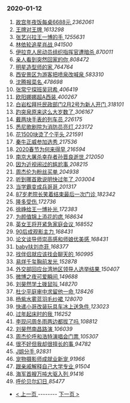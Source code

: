 ### 2020-01-12 
1. [ 故宫年夜饭每桌6688元 ](https://s.weibo.com/weibo?q=%23%E6%95%85%E5%AE%AB%E5%B9%B4%E5%A4%9C%E9%A5%AD%E6%AF%8F%E6%A1%8C6688%E5%85%83%23&Refer=top) *2362061*
1. [ 王牌对王牌 ](https://s.weibo.com/weibo?q=%E7%8E%8B%E7%89%8C%E5%AF%B9%E7%8E%8B%E7%89%8C&Refer=top) *1613298*
1. [ 张艺兴拉王一博的手 ](https://s.weibo.com/weibo?q=%23%E5%BC%A0%E8%89%BA%E5%85%B4%E6%8B%89%E7%8E%8B%E4%B8%80%E5%8D%9A%E7%9A%84%E6%89%8B%23&Refer=top) *1255631*
1. [ 林依轮追星肖战 ](https://s.weibo.com/weibo?q=%23%E6%9E%97%E4%BE%9D%E8%BD%AE%E8%BF%BD%E6%98%9F%E8%82%96%E6%88%98%23&Refer=top) *941500*
1. [ 伊拉克人民动员组织指挥官遭暗杀 ](https://s.weibo.com/weibo?q=%23%E4%BC%8A%E6%8B%89%E5%85%8B%E4%BA%BA%E6%B0%91%E5%8A%A8%E5%91%98%E7%BB%84%E7%BB%87%E6%8C%87%E6%8C%A5%E5%AE%98%E9%81%AD%E6%9A%97%E6%9D%80%23&Refer=top) *870011*
1. [ 亲人看到突然回家的你 ](https://s.weibo.com/weibo?q=%23%E4%BA%B2%E4%BA%BA%E7%9C%8B%E5%88%B0%E7%AA%81%E7%84%B6%E5%9B%9E%E5%AE%B6%E7%9A%84%E4%BD%A0%23&Refer=top) *808472*
1. [ 明星造型师的家 ](https://s.weibo.com/weibo?q=%23%E6%98%8E%E6%98%9F%E9%80%A0%E5%9E%8B%E5%B8%88%E7%9A%84%E5%AE%B6%23&Refer=top) *764764*
1. [ 西安景区为游客把喷泉改喊泉 ](https://s.weibo.com/weibo?q=%23%E8%A5%BF%E5%AE%89%E6%99%AF%E5%8C%BA%E4%B8%BA%E6%B8%B8%E5%AE%A2%E6%8A%8A%E5%96%B7%E6%B3%89%E6%94%B9%E5%96%8A%E6%B3%89%23&Refer=top) *583310*
1. [ 沈腾报菜名 ](https://s.weibo.com/weibo?q=%23%E6%B2%88%E8%85%BE%E6%8A%A5%E8%8F%9C%E5%90%8D%23&Refer=top) *478698*
1. [ 张常宁探班吴冠希 ](https://s.weibo.com/weibo?q=%E5%BC%A0%E5%B8%B8%E5%AE%81%E6%8E%A2%E7%8F%AD%E5%90%B4%E5%86%A0%E5%B8%8C&Refer=top) *406419*
1. [ 欧阳娜娜超A西装 ](https://s.weibo.com/weibo?q=%23%E6%AC%A7%E9%98%B3%E5%A8%9C%E5%A8%9C%E8%B6%85A%E8%A5%BF%E8%A3%85%23&Refer=top) *400267*
1. [ 白岩松拜托民政部门2月2号为新人开门 ](https://s.weibo.com/weibo?q=%23%E7%99%BD%E5%B2%A9%E6%9D%BE%E6%8B%9C%E6%89%98%E6%B0%91%E6%94%BF%E9%83%A8%E9%97%A82%E6%9C%882%E5%8F%B7%E4%B8%BA%E6%96%B0%E4%BA%BA%E5%BC%80%E9%97%A8%23&Refer=top) *318101*
1. [ 趵突泉原来这么大岁数了 ](https://s.weibo.com/weibo?q=%23%E8%B6%B5%E7%AA%81%E6%B3%89%E5%8E%9F%E6%9D%A5%E8%BF%99%E4%B9%88%E5%A4%A7%E5%B2%81%E6%95%B0%E4%BA%86%23&Refer=top) *306167*
1. [ 戴两块手表的列车员 ](https://s.weibo.com/weibo?q=%23%E6%88%B4%E4%B8%A4%E5%9D%97%E6%89%8B%E8%A1%A8%E7%9A%84%E5%88%97%E8%BD%A6%E5%91%98%23&Refer=top) *226175*
1. [ 悉尼歌剧院为消防员亮灯 ](https://s.weibo.com/weibo?q=%23%E6%82%89%E5%B0%BC%E6%AD%8C%E5%89%A7%E9%99%A2%E4%B8%BA%E6%B6%88%E9%98%B2%E5%91%98%E4%BA%AE%E7%81%AF%23&Refer=top) *223172*
1. [ 花1500块烫了个平头 ](https://s.weibo.com/weibo?q=%E8%8A%B11500%E5%9D%97%E7%83%AB%E4%BA%86%E4%B8%AA%E5%B9%B3%E5%A4%B4&Refer=top) *221591*
1. [ 秦牛正威参加选秀 ](https://s.weibo.com/weibo?q=%23%E7%A7%A6%E7%89%9B%E6%AD%A3%E5%A8%81%E5%8F%82%E5%8A%A0%E9%80%89%E7%A7%80%23&Refer=top) *217536*
1. [ 2020春节为何来得早 ](https://s.weibo.com/weibo?q=%232020%E6%98%A5%E8%8A%82%E4%B8%BA%E4%BD%95%E6%9D%A5%E5%BE%97%E6%97%A9%23&Refer=top) *216594*
1. [ 南京大屠杀幸存者孙晋良逝世 ](https://s.weibo.com/weibo?q=%23%E5%8D%97%E4%BA%AC%E5%A4%A7%E5%B1%A0%E6%9D%80%E5%B9%B8%E5%AD%98%E8%80%85%E5%AD%99%E6%99%8B%E8%89%AF%E9%80%9D%E4%B8%96%23&Refer=top) *212050*
1. [ 因为近视闹过的尴尬事 ](https://s.weibo.com/weibo?q=%23%E5%9B%A0%E4%B8%BA%E8%BF%91%E8%A7%86%E9%97%B9%E8%BF%87%E7%9A%84%E5%B0%B4%E5%B0%AC%E4%BA%8B%23&Refer=top) *208215*
1. [ 周杰伦为粉丝买单 ](https://s.weibo.com/weibo?q=%23%E5%91%A8%E6%9D%B0%E4%BC%A6%E4%B8%BA%E7%B2%89%E4%B8%9D%E4%B9%B0%E5%8D%95%23&Refer=top) *204938*
1. [ 听到哪首歌说明快过年了 ](https://s.weibo.com/weibo?q=%23%E5%90%AC%E5%88%B0%E5%93%AA%E9%A6%96%E6%AD%8C%E8%AF%B4%E6%98%8E%E5%BF%AB%E8%BF%87%E5%B9%B4%E4%BA%86%23&Refer=top) *203004*
1. [ 当学霸变成兵哥哥 ](https://s.weibo.com/weibo?q=%23%E5%BD%93%E5%AD%A6%E9%9C%B8%E5%8F%98%E6%88%90%E5%85%B5%E5%93%A5%E5%93%A5%23&Refer=top) *201317*
1. [ 87岁老院长笑着结束最后一次门诊 ](https://s.weibo.com/weibo?q=%2387%E5%B2%81%E8%80%81%E9%99%A2%E9%95%BF%E7%AC%91%E7%9D%80%E7%BB%93%E6%9D%9F%E6%9C%80%E5%90%8E%E4%B8%80%E6%AC%A1%E9%97%A8%E8%AF%8A%23&Refer=top) *182342*
1. [ 隆多受伤 ](https://s.weibo.com/weibo?q=%23%E9%9A%86%E5%A4%9A%E5%8F%97%E4%BC%A4%23&Refer=top) *172736*
1. [ 徐峥给王一博补光 ](https://s.weibo.com/weibo?q=%23%E5%BE%90%E5%B3%A5%E7%BB%99%E7%8E%8B%E4%B8%80%E5%8D%9A%E8%A1%A5%E5%85%89%23&Refer=top) *172383*
1. [ 为颜值锦上添花的痣 ](https://s.weibo.com/weibo?q=%23%E4%B8%BA%E9%A2%9C%E5%80%BC%E9%94%A6%E4%B8%8A%E6%B7%BB%E8%8A%B1%E7%9A%84%E7%97%A3%23&Refer=top) *168634*
1. [ 英女王将开紧急家庭会议 ](https://s.weibo.com/weibo?q=%23%E8%8B%B1%E5%A5%B3%E7%8E%8B%E5%B0%86%E5%BC%80%E7%B4%A7%E6%80%A5%E5%AE%B6%E5%BA%AD%E4%BC%9A%E8%AE%AE%23&Refer=top) *168552*
1. [ 90后成观影主力 ](https://s.weibo.com/weibo?q=%2390%E5%90%8E%E6%88%90%E8%A7%82%E5%BD%B1%E4%B8%BB%E5%8A%9B%23&Refer=top) *168431*
1. [ 论文谈导师崇高感和师娘优美感 ](https://s.weibo.com/weibo?q=%23%E8%AE%BA%E6%96%87%E8%B0%88%E5%AF%BC%E5%B8%88%E5%B4%87%E9%AB%98%E6%84%9F%E5%92%8C%E5%B8%88%E5%A8%98%E4%BC%98%E7%BE%8E%E6%84%9F%23&Refer=top) *168431*
1. [ baby扶刘亦菲 ](https://s.weibo.com/weibo?q=%23baby%E6%89%B6%E5%88%98%E4%BA%A6%E8%8F%B2%23&Refer=top) *168377*
1. [ 找伴侣就应该找会聊天的 ](https://s.weibo.com/weibo?q=%23%E6%89%BE%E4%BC%B4%E4%BE%A3%E5%B0%B1%E5%BA%94%E8%AF%A5%E6%89%BE%E4%BC%9A%E8%81%8A%E5%A4%A9%E7%9A%84%23&Refer=top) *160995*
1. [ 易烊千玺胸前发光 ](https://s.weibo.com/weibo?q=%23%E6%98%93%E7%83%8A%E5%8D%83%E7%8E%BA%E8%83%B8%E5%89%8D%E5%8F%91%E5%85%89%23&Refer=top) *152878*
1. [ 外交部回应台湾地区领导人选举结果 ](https://s.weibo.com/weibo?q=%E5%A4%96%E4%BA%A4%E9%83%A8%E5%9B%9E%E5%BA%94%E5%8F%B0%E6%B9%BE%E5%9C%B0%E5%8C%BA%E9%A2%86%E5%AF%BC%E4%BA%BA%E9%80%89%E4%B8%BE%E7%BB%93%E6%9E%9C&Refer=top) *150407*
1. [ 微博之夜可爱瞬间 ](https://s.weibo.com/weibo?q=%23%E5%BE%AE%E5%8D%9A%E4%B9%8B%E5%A4%9C%E5%8F%AF%E7%88%B1%E7%9E%AC%E9%97%B4%23&Refer=top) *149688*
1. [ 刘昊然学土拨鼠叫 ](https://s.weibo.com/weibo?q=%23%E5%88%98%E6%98%8A%E7%84%B6%E5%AD%A6%E5%9C%9F%E6%8B%A8%E9%BC%A0%E5%8F%AB%23&Refer=top) *148270*
1. [ 杜少平庭审中求留他一命 ](https://s.weibo.com/weibo?q=%23%E6%9D%9C%E5%B0%91%E5%B9%B3%E5%BA%AD%E5%AE%A1%E4%B8%AD%E6%B1%82%E7%95%99%E4%BB%96%E4%B8%80%E5%91%BD%23&Refer=top) *128426*
1. [ 杨紫水雾蓝羽毛纱裙 ](https://s.weibo.com/weibo?q=%23%E6%9D%A8%E7%B4%AB%E6%B0%B4%E9%9B%BE%E8%93%9D%E7%BE%BD%E6%AF%9B%E7%BA%B1%E8%A3%99%23&Refer=top) *128070*
1. [ 快递小哥改装玩具车冰上送急件 ](https://s.weibo.com/weibo?q=%23%E5%BF%AB%E9%80%92%E5%B0%8F%E5%93%A5%E6%94%B9%E8%A3%85%E7%8E%A9%E5%85%B7%E8%BD%A6%E5%86%B0%E4%B8%8A%E9%80%81%E6%80%A5%E4%BB%B6%23&Refer=top) *123023*
1. [ 过年起床时的我 ](https://s.weibo.com/weibo?q=%23%E8%BF%87%E5%B9%B4%E8%B5%B7%E5%BA%8A%E6%97%B6%E7%9A%84%E6%88%91%23&Refer=top) *116252*
1. [ 李现问周冬雨两边都拔了吗 ](https://s.weibo.com/weibo?q=%23%E6%9D%8E%E7%8E%B0%E9%97%AE%E5%91%A8%E5%86%AC%E9%9B%A8%E4%B8%A4%E8%BE%B9%E9%83%BD%E6%8B%94%E4%BA%86%E5%90%97%23&Refer=top) *108812*
1. [ 刘昊然南昌路演 ](https://s.weibo.com/weibo?q=%E5%88%98%E6%98%8A%E7%84%B6%E5%8D%97%E6%98%8C%E8%B7%AF%E6%BC%94&Refer=top) *106039*
1. [ 周杰伦呼和浩特演唱会门票 ](https://s.weibo.com/weibo?q=%23%E5%91%A8%E6%9D%B0%E4%BC%A6%E5%91%BC%E5%92%8C%E6%B5%A9%E7%89%B9%E6%BC%94%E5%94%B1%E4%BC%9A%E9%97%A8%E7%A5%A8%23&Refer=top) *105307*
1. [ 很不好但我却很擅长的事 ](https://s.weibo.com/weibo?q=%23%E5%BE%88%E4%B8%8D%E5%A5%BD%E4%BD%86%E6%88%91%E5%8D%B4%E5%BE%88%E6%93%85%E9%95%BF%E7%9A%84%E4%BA%8B%23&Refer=top) *94782*
1. [ J姐分手 ](https://s.weibo.com/weibo?q=%23J%E5%A7%90%E5%88%86%E6%89%8B%23&Refer=top) *92831*
1. [ 宠物摄影师成就业新宠 ](https://s.weibo.com/weibo?q=%23%E5%AE%A0%E7%89%A9%E6%91%84%E5%BD%B1%E5%B8%88%E6%88%90%E5%B0%B1%E4%B8%9A%E6%96%B0%E5%AE%A0%23&Refer=top) *91966*
1. [ 跟亲戚解释自己大学专业 ](https://s.weibo.com/weibo?q=%23%E8%B7%9F%E4%BA%B2%E6%88%9A%E8%A7%A3%E9%87%8A%E8%87%AA%E5%B7%B1%E5%A4%A7%E5%AD%A6%E4%B8%93%E4%B8%9A%23&Refer=top) *91504*
1. [ 海军首艘万吨大驱入列 ](https://s.weibo.com/weibo?q=%23%E6%B5%B7%E5%86%9B%E9%A6%96%E8%89%98%E4%B8%87%E5%90%A8%E5%A4%A7%E9%A9%B1%E5%85%A5%E5%88%97%23&Refer=top) *91416*
1. [ 呼伦贝尔幻日 ](https://s.weibo.com/weibo?q=%E5%91%BC%E4%BC%A6%E8%B4%9D%E5%B0%94%E5%B9%BB%E6%97%A5&Refer=top) *85477* 

- [ < 上一页 ](https://github.com/able8/weibo-hot-record/blob/master/2020-01-11.md) -------- [ 下一页 > ](https://github.com/able8/weibo-hot-record/blob/master/2020-01-13.md)